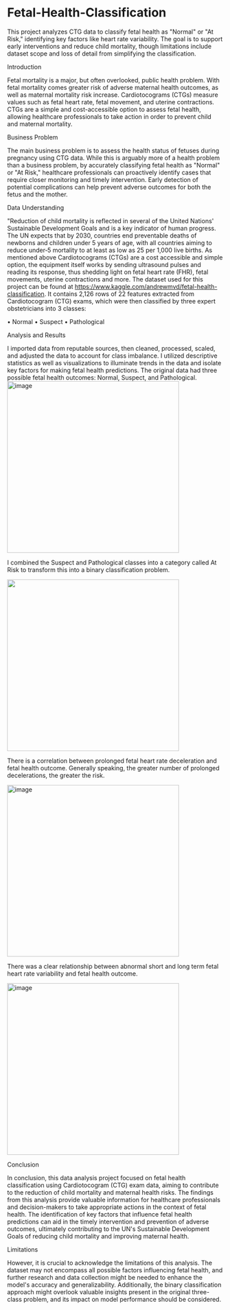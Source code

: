 # Fetal-Health-Classification
This project analyzes CTG data to classify fetal health as "Normal" or "At Risk," identifying key factors like heart rate variability. The goal is to support early interventions and reduce child mortality, though limitations include dataset scope and loss of detail from simplifying the classification.

Introduction

Fetal mortality is a major, but often overlooked, public health problem. With fetal mortality comes greater risk of adverse maternal health outcomes, as well as maternal mortality risk increase. Cardiotocograms (CTGs) measure values such as fetal heart rate, fetal movement, and uterine contractions. CTGs are a simple and cost-accessible option to assess fetal health, allowing healthcare professionals to take action in order to prevent child and maternal mortality.

Business Problem

The main business problem is to assess the health status of fetuses during pregnancy using CTG data. While this is arguably more of a health problem than a business problem, by accurately classifying fetal health as "Normal" or "At Risk," healthcare professionals can proactively identify cases that require closer monitoring and timely intervention. Early detection of potential complications can help prevent adverse outcomes for both the fetus and the mother.

Data Understanding

"Reduction of child mortality is reflected in several of the United Nations' Sustainable Development Goals and is a key indicator of human progress. The UN expects that by 2030, countries end preventable deaths of newborns and children under 5 years of age, with all countries aiming to reduce under‑5 mortality to at least as low as 25 per 1,000 live births. As mentioned above Cardiotocograms (CTGs) are a cost accessible and simple option, the equipment itself works by sending ultrasound pulses and reading its response, thus shedding light on fetal heart rate (FHR), fetal movements, uterine contractions and more.
The dataset used for this project can be found at https://www.kaggle.com/andrewmvd/fetal-health-classification. It contains 2,126 rows of 22 features extracted from Cardiotocogram (CTG) exams, which were then classified by three expert obstetricians into 3 classes:

•	Normal
•	Suspect
•	Pathological

Analysis and Results 

I imported data from reputable sources, then cleaned, processed, scaled, and adjusted the data to account for class imbalance. I utilized descriptive statistics as well as visualizations to illuminate trends in the data and isolate key factors for making fetal health predictions. 
The original data had three possible fetal health outcomes: Normal, Suspect, and Pathological.
<img src="https://github.com/user-attachments/assets/24fab023-208a-4f6d-8712-932e679037a5" alt="image" width="400/">

I combined the Suspect and Pathological classes into a category called At Risk to transform this into a binary classification problem.

<img src="https://github.com/user-attachments/assets/c034e9a8-c551-4576-bf68-2efbbfdd6a0b" aly="image" width="400/">

 There is a correlation between prolonged fetal heart rate deceleration and fetal health outcome. Generally speaking, the greater number of prolonged decelerations, the greater the risk.
 
<img src="https://github.com/user-attachments/assets/e6295453-884a-43c1-ab67-2c0c161d5e27" alt="image" width="400/">
 
There was a clear relationship between abnormal short and long term fetal heart rate variability and fetal health outcome.
 
<img src="https://github.com/user-attachments/assets/dde23201-bbb4-4923-a8b0-37f991bbf301" alt="image" width="400/">


Conclusion

In conclusion, this data analysis project focused on fetal health classification using Cardiotocogram (CTG) exam data, aiming to contribute to the reduction of child mortality and maternal health risks. The findings from this analysis provide valuable information for healthcare professionals and decision-makers to take appropriate actions in the context of fetal health. The identification of key factors that influence fetal health predictions can aid in the timely intervention and prevention of adverse outcomes, ultimately contributing to the UN's Sustainable Development Goals of reducing child mortality and improving maternal health.

Limitations

However, it is crucial to acknowledge the limitations of this analysis. The dataset may not encompass all possible factors influencing fetal health, and further research and data collection might be needed to enhance the model's accuracy and generalizability. Additionally, the binary classification approach might overlook valuable insights present in the original three-class problem, and its impact on model performance should be considered.
